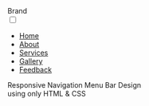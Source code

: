 <!DOCTYPE html>
<!-- Created By CodingNepal -->
<html lang="en" dir="ltr">
  <head>
    <meta charset="utf-8">
    <title>Responsive Navigation Menu</title>
    <link rel="stylesheet" href="style.css">
    <script src="https://kit.fontawesome.com/a076d05399.js"></script>
    <meta name="viewport" content="width=device-width, initial-scale=1.0">
  </head>
  <body>
    <nav>
      <div class="logo">
Brand</div>
<input type="checkbox" id="click">
      <label for="click" class="menu-btn">
        <i class="fas fa-bars"></i>
      </label>
      <ul>
<li><a class="active" href="#">Home</a></li>
<li><a href="#">About</a></li>
<li><a href="#">Services</a></li>
<li><a href="#">Gallery</a></li>
<li><a href="#">Feedback</a></li>
</ul>
</nav>
    <div class="content">
      <div>
Responsive Navigation Menu Bar Design</div>
<div>
using only HTML & CSS</div>
</div>
</body>
</html>

